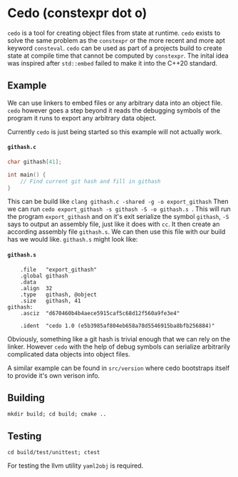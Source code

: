 # Cedo (constexpr dot o)

`cedo` is a tool for creating object files from state at runtime. `cedo` exists to solve the same problem as the `constexpr` or the more recent and more apt keyword `consteval`. `cedo` can be used as part of a projects build to create state at compile time that cannot be computed by `constexpr`. The inital idea was inspired after `std::embed` failed to make it into the C++20 standard.

## Example

We can use linkers to embed files or any arbitrary data into an object file. `cedo` however goes a step beyond it reads the debugging symbols of the program it runs to export any arbitrary data object.

Currently `cedo` is just being started so this example will not actually work.

#### **`githash.c`**
```C
char githash[41];

int main() {
    // Find current git hash and fill in githash
}
```

This can be build like `clang githash.c -shared -g -o export_githash`
Then we can run `cedo export_githash -s githash -S -o githash.s `. This will run the program `export_githash` and on it's exit serialize the symbol `githash`, `-S` says to output an assembly file, just like it does with `cc`. It then create an according assembly file `githash.s`. We can then use this file with our build has we would like. `githash.s` might look like:

#### **`githash.s`**
```
    .file   "export_githash"
    .global githash
    .data
    .align  32
    .type   githash, @object
    .size   githash, 41
githash:
    .asciz  "d670460b4b4aece5915caf5c68d12f560a9fe3e4"

    .ident  "cedo 1.0 (e5b3985af804eb658a78d5546915ba8bfb256884)"
```

Obviously, something like a git hash is trivial enough that we can rely on the linker. However `cedo` with the help of debug symbols can serialize arbitrarily complicated data objects into object files.

A similar example can be found in `src/version` where cedo bootstraps itself to provide it's own verison info.

## Building

`mkdir build; cd build; cmake ..`

## Testing

`cd build/test/unittest; ctest`

For testing the llvm utility `yaml2obj` is required.
